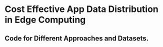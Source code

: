 # Cost Effective App Data Distribution in Edge Computing
## Code for Different Approaches and Datasets.
